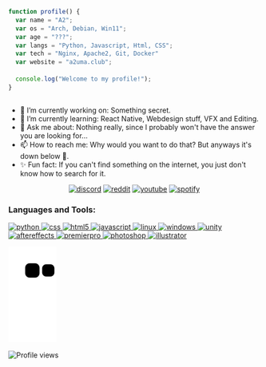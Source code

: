 
```js
function profile() {
  var name = "A2";
  var os = "Arch, Debian, Win11";
  var age = "???";
  var langs = "Python, Javascript, Html, CSS";
  var tech = "Nginx, Apache2, Git, Docker"
  var website = "a2uma.club";
  
  console.log("Welcome to my profile!");
}
```


## 

- 🔭 I’m currently working on: Something secret.
- 🌱 I’m currently learning: React Native, Webdesign stuff, VFX and Editing.								
- 💬 Ask me about: Nothing really, since I probably won't have the answer you are looking for...
- 📫 How to reach me: Why would you want to do that? But anyways it's down below 👀.
- ✨ Fun fact: If you can't find something on the internet, you just don't know how to search for it.

<p align="center">
    <a href="https://www.a2uma.club/Discord"><img src="https://img.icons8.com/nolan/64/discord-logo.png" alt="discord"/></a>
    <a href="https://www.reddit.com/user/A2uma0"><img src="https://img.icons8.com/nolan/64/reddit.png" alt="reddit"/></a>
    <a href="https://www.youtube.com/channel/UCyft-5rikPosrVwyNmPTohg"><img src="https://img.icons8.com/nolan/64/youtube-play.png" alt="youtube"/></a>
    <a href="https://open.spotify.com/track/6MwjuU4eG0nStUUnlGwhCr?si=81e90956ab7446d8"><img src="https://img.icons8.com/nolan/64/spotify.png" alt="spotify"/></a>
</p>

<h3 align="left">Languages and Tools:</h3>
<a href="https://www.python.org" target="_blank"> <img src="https://img.icons8.com/nolan/64/python.png" alt="python" width="50" height="50"/> </a>
<a href="https://www.w3schools.com/css/" target="_blank"> <img src="https://img.icons8.com/nolan/64/css-filetype.png" alt="css" width="50" height="50"/> </a>
<a href="https://www.w3.org/html/" target="_blank"> <img src="https://img.icons8.com/nolan/64/html-5.png" alt="html5" width="50" height="50"/> </a>
<a href="https://developer.mozilla.org/en-US/docs/Web/JavaScript" target="_blank"> <img src="https://img.icons8.com/nolan/64/javascript.png" alt="javascript" width="50" height="50"/> </a>
<a href="https://www.linux.org/" target="_blank"> <img src="https://img.icons8.com/nolan/64/linux--v1.png" alt="linux" width="50" height="50"/> </a>
<a href="https://www.microsoft.com/" target="_blank"> <img src="https://img.icons8.com/nolan/64/windows-10.png" alt="windows" width="50" height="50"/> </a>
<a href="https://unity.com/" target="_blank"> <img src="https://img.icons8.com/nolan/64/unity.png" alt="unity" width="50" height="50"/> </a>
<a href="https://www.adobe.com/uk/products/aftereffects.html" target="_blank"> <img src="https://img.icons8.com/nolan/64/adobe-after-effects.png" alt="aftereffects" width="50" height="50"/> </a>
<a href="https://www.adobe.com/uk/products/premiere.html" target="_blank"> <img src="https://img.icons8.com/nolan/64/adobe-premiere-pro.png" alt="premierpro" width="50" height="50"/> </a>
<a href="https://www.photoshop.com/en" target="_blank"> <img src="https://img.icons8.com/nolan/64/adobe-photoshop.png" alt="photoshop" width="50" height="50"/> </a>
<a href="https://www.adobe.com/uk/products/illustrator.html" target="_blank"> <img src="https://img.icons8.com/nolan/64/adobe-illustrator.png" alt="illustrator" width="50" height="50"/> </a>
</p>


<a href="https://a2uma.club/" target="_blank"><img src="https://github.com/rafaballerini/rafaballerini/blob/output/github-contribution-grid-snake.svg" alt="snake"></a>


![Profile views](https://gpvc.arturio.dev/A2uma0)
